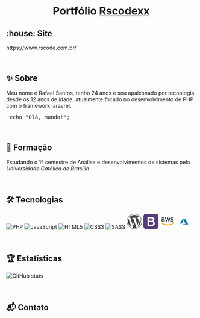 <h1 align="center">Portfólio <a href="https://github.com/rscodexx">Rscodexx</a></h1>

<h2>:house: Site</h2>
<p>https://www.rscode.com.br/</p>
<br>
 
<h2>✨ Sobre</h2>
<p> Meu nome é Rafael Santos, tenho 24 anos e sou apaixonado por tecnologia desde os 12 anos de idade, atualmente focado no desenvolvimento de PHP com o framework laravrel.</p>

<pre> echo "Olá, mundo!";</pre>
<br>

<h2>📝 Formação</h2>
<p> Estudando o 1º semestre de Análise e desenvolvimentos de sistemas pela <em>Universidade Católica de Brasília</em>.</p>
<br>

<h2>🛠 Tecnologias</h2>

<p>
<img alt="PHP" src="https://img.shields.io/badge/php-%23777BB4.svg?&style=for-the-badge&logo=php&logoColor=white"/>
<img alt="JavaScript" src="https://img.shields.io/badge/javascript%20-%23323330.svg?&style=for-the-badge&logo=javascript&logoColor=%23F7DF1E"/>
<img alt="HTML5" src="https://img.shields.io/badge/html5%20-%23E34F26.svg?&style=for-the-badge&logo=html5&logoColor=white"/>
<img alt="CSS3" src="https://img.shields.io/badge/css3%20-%231572B6.svg?&style=for-the-badge&logo=css3&logoColor=white"/>
<img alt="SASS" src="https://img.shields.io/badge/SASS%20-hotpink.svg?&style=for-the-badge&logo=SASS&logoColor=white"/>
<code><img height="40" src="https://raw.githubusercontent.com/github/explore/80688e429a7d4ef2fca1e82350fe8e3517d3494d/topics/wordpress/wordpress.png"></img></code>
<code><img height="40" src="https://raw.githubusercontent.com/github/explore/80688e429a7d4ef2fca1e82350fe8e3517d3494d/topics/bootstrap/bootstrap.png"></img></code>
<code><img height="40" src="https://raw.githubusercontent.com/github/explore/80688e429a7d4ef2fca1e82350fe8e3517d3494d/topics/aws/aws.png"></img></code>
<code><img height="40" src="https://raw.githubusercontent.com/github/explore/80688e429a7d4ef2fca1e82350fe8e3517d3494d/topics/azure/azure.png"></img></code>
</p>
<br>

<h2>🏆 Estatísticas</h2>

![GitHub stats](https://github-readme-stats.vercel.app/api?username=rscodexx&show_icons=true&theme=tokyonight)

<br>
<h2> 📬 Contato </h2>
